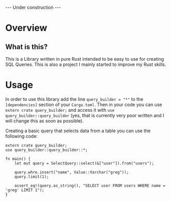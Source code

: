 --- Under construction ---

# Overview
## What is this?
This is a Library written in pure Rust intended to be easy to use for creating SQL Queries.
This is also a project I mainly started to improve my Rust skills. 

# Usage
In order to use this library add the line `query_builder = "*"` to the `[dependencies]` section of your `Cargo.toml`.
Then in your code you can use `extern crate query_builder;` and access it with `use query_builder::query_builder` (yes, that is currently very poor written and I will change this as soon as possible).

Creating a basic query that selects data from a table you can use the following code: 
```
extern crate query_builder;
use query_builder::query_builder::*;

fn main() {
    let mut query = SelectQuery::select(&["user"]).from("users");

    query.whre.insert("name", Value::Varchar("greg"));
    query.limit(1);

    assert_eq!(query.as_string(), "SELECT user FROM users WHERE name = 'greg' LIMIT 1");
}
```

